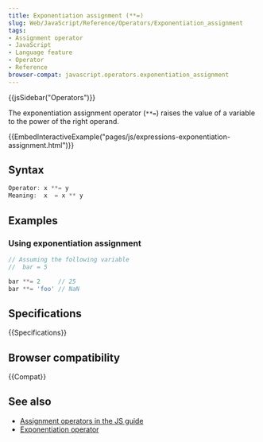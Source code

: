 ```yaml
---
title: Exponentiation assignment (**=)
slug: Web/JavaScript/Reference/Operators/Exponentiation_assignment
tags:
- Assignment operator
- JavaScript
- Language feature
- Operator
- Reference
browser-compat: javascript.operators.exponentiation_assignment
---
```

{{jsSidebar("Operators")}}

The exponentiation assignment operator (`**=`) raises the value of a variable to
the power of the right operand.

{{EmbedInteractiveExample("pages/js/expressions-exponentiation-assignment.html")}}

## Syntax

```js
Operator: x **= y
Meaning:  x  = x ** y
```

## Examples

### Using exponentiation assignment

```js
// Assuming the following variable
//  bar = 5

bar **= 2     // 25
bar **= 'foo' // NaN
```

## Specifications

{{Specifications}}

## Browser compatibility

{{Compat}}

## See also

- [Assignment operators in the JS guide](/en-US/docs/Web/JavaScript/Guide/Expressions_and_Operators#Assignment)
- [Exponentiation operator](/en-US/docs/Web/JavaScript/Reference/Operators/Exponentiation)
